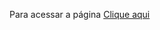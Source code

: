 Para acessar a página
<a href="https://rosanaarioza.github.io/projeto-social/" target="_blank">Clique aqui</a>

